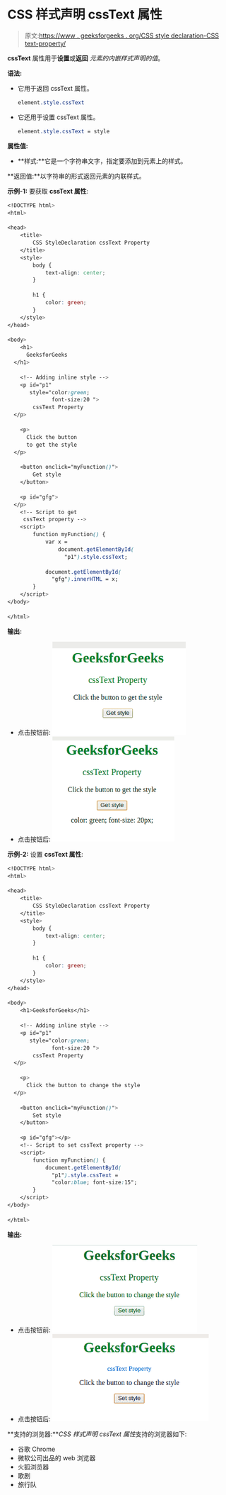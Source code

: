 # CSS 样式声明 cssText 属性

> 原文:[https://www . geeksforgeeks . org/CSS style declaration-CSS text-property/](https://www.geeksforgeeks.org/cssstyledeclaration-csstext-property/)

**cssText** 属性用于**设置**或**返回** *元素的内嵌样式声明的值*。

**语法:**

*   它用于返回 cssText 属性。

    ```css
    element.style.cssText
    ```

*   它还用于设置 cssText 属性。

    ```css
    element.style.cssText = style
    ```

**属性值:**

*   **样式:**它是一个字符串文字，指定要添加到元素上的样式。

**返回值:**以字符串的形式返回元素的内联样式。

**示例-1:** 要获取 **cssText 属性**:

```css
<!DOCTYPE html>
<html>

<head>
    <title>
        CSS StyleDeclaration cssText Property
    </title>
    <style>
        body {
            text-align: center;
        }

        h1 {
            color: green;
        }
    </style>
</head>

<body>
    <h1>
      GeeksforGeeks
  </h1>

    <!-- Adding inline style -->
    <p id="p1" 
       style="color:green;
              font-size:20 ">
        cssText Property
  </p>

    <p>
      Click the button
      to get the style
  </p>

    <button onclick="myFunction()">
        Get style
    </button>

    <p id="gfg">
  </p>
    <!-- Script to get 
     cssText property -->
    <script>
        function myFunction() {
            var x = 
                document.getElementById(
                  "p1").style.cssText;

            document.getElementById(
              "gfg").innerHTML = x;
        }
    </script>
</body>

</html>
```

**输出:**

*   点击按钮前:
    ![](img/013bd308b6ac3c0d2fb0113d8562e88b.png)
*   点击按钮后:
    ![](img/253d2f748d694ba7581c21f420108914.png)

**示例-2:** 设置 **cssText 属性**:

```css
<!DOCTYPE html>
<html>

<head>
    <title>
        CSS StyleDeclaration cssText Property
    </title>
    <style>
        body {
            text-align: center;
        }

        h1 {
            color: green;
        }
    </style>
</head>

<body>
    <h1>GeeksforGeeks</h1>

    <!-- Adding inline style -->
    <p id="p1"
       style="color:green; 
              font-size:20 ">
        cssText Property
  </p>

    <p>
      Click the button to change the style
  </p>

    <button onclick="myFunction()">
        Set style
    </button>

    <p id="gfg"></p>
    <!-- Script to set cssText property -->
    <script>
        function myFunction() {
            document.getElementById(
              "p1").style.cssText = 
              "color:blue; font-size:15";
        }
    </script>
</body>

</html>
```

**输出:**

*   点击按钮前:
    ![](img/57b273f068552503caf2c7da7e2a1605.png)
*   点击按钮后:
    ![](img/519eb7799c827a9f9eb3cc001b1dbdbf.png)

**支持的浏览器:***CSS 样式声明 cssText 属性*支持的浏览器如下:

*   谷歌 Chrome
*   微软公司出品的 web 浏览器
*   火狐浏览器
*   歌剧
*   旅行队